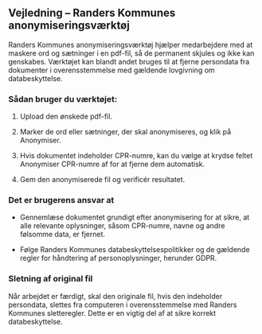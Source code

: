 ## Vejledning – Randers Kommunes anonymiseringsværktøj 

Randers Kommunes anonymiseringsværktøj hjælper medarbejdere med at maskere ord og sætninger i en pdf-fil, så de permanent skjules og ikke kan genskabes. Værktøjet kan blandt andet bruges til at fjerne persondata fra dokumenter i overensstemmelse med gældende lovgivning om databeskyttelse. 

### Sådan bruger du værktøjet: 

1. Upload den ønskede pdf-fil. 

2. Marker de ord eller sætninger, der skal anonymiseres, og klik på Anonymiser. 

3. Hvis dokumentet indeholder CPR-numre, kan du vælge at krydse feltet Anonymiser CPR-numre af for at fjerne dem automatisk. 

4. Gem den anonymiserede fil og verificér resultatet. 

### Det er brugerens ansvar at 

- Gennemlæse dokumentet grundigt efter anonymisering for at sikre, at alle relevante oplysninger, såsom CPR-numre, navne og andre følsomme data, er fjernet. 

- Følge Randers Kommunes databeskyttelsespolitikker og de gældende regler for håndtering af personoplysninger, herunder GDPR. 

### Sletning af original fil 

Når arbejdet er færdigt, skal den originale fil, hvis den indeholder persondata, slettes fra computeren i overensstemmelse med Randers Kommunes sletteregler. Dette er en vigtig del af at sikre korrekt databeskyttelse. 